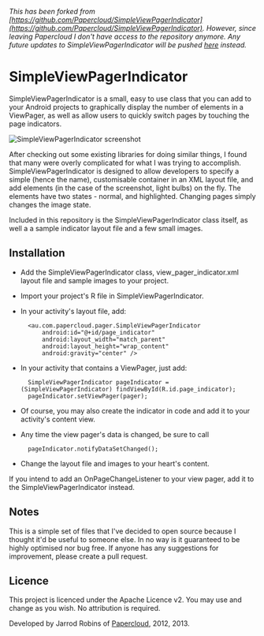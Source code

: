*This has been forked from [https://github.com/Papercloud/SimpleViewPagerIndicator](https://github.com/Papercloud/SimpleViewPagerIndicator). However, since leaving Papercloud I don't have access to the repository anymore. Any future updates to SimpleViewPagerIndicator will be pushed [here](https://github.com/jarrodrobins/SimpleViewPagerIndicator) instead.*

SimpleViewPagerIndicator
========================
SimpleViewPagerIndicator is a small, easy to use class that you can add to your Android projects to graphically display the number of elements in a ViewPager, as well as allow users to quickly switch pages by touching the page indicators.

![SimpleViewPagerIndicator screenshot](http://i.imgur.com/QALrG.png)

After checking out some existing libraries for doing similar things, I found that many were overly complicated for what I was trying to accomplish. SimpleViewPagerIndicator is designed to allow developers to specify a simple (hence the name), customisable container in an XML layout file, and add elements (in the case of the screenshot, light bulbs) on the fly. The elements have two states - normal, and highlighted. Changing pages simply changes the image state.

Included in this repository is the SimpleViewPagerIndicator class itself, as well a a sample indicator layout file and a few small images. 

Installation
------------
+ Add the SimpleViewPagerIndicator class, view\_pager\_indicator.xml layout file and sample images to your project.
+ Import your project's R file in SimpleViewPagerIndicator.
+ In your activity's layout file, add: 

		<au.com.papercloud.pager.SimpleViewPagerIndicator
	        android:id="@+id/page_indicator"
	        android:layout_width="match_parent"
	        android:layout_height="wrap_content"
	        android:gravity="center" />
   
+ In your activity that contains a ViewPager, just add:

		SimpleViewPagerIndicator pageIndicator = (SimpleViewPagerIndicator) findViewById(R.id.page_indicator);
		pageIndicator.setViewPager(pager);
		
+ Of course, you may also create the indicator in code and add it to your activity's content view. 
+ Any time the view pager's data is changed, be sure to call

		pageIndicator.notifyDataSetChanged();
		
+ Change the layout file and images to your heart's content. 
		
If you intend to add an OnPageChangeListener to your view pager, add it to the SimpleViewPagerIndicator instead.

Notes
-----
This is a simple set of files that I've decided to open source because I thought it'd be useful to someone else. In no way is it guaranteed to be highly optimised nor bug free. If anyone has any suggestions for improvement, please create a pull request. 

Licence 
-------
This project is licenced under the Apache Licence v2. You may use and change as you wish. No attribution is required.

Developed by Jarrod Robins of [Papercloud](http://www.papercloud.com.au), 2012, 2013.
